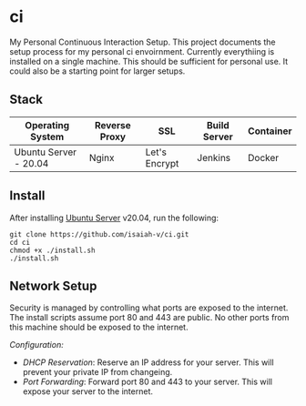 # ci
My Personal Continuous Interaction Setup. This project documents the setup process for my personal ci envoirnment. Currently everythiing is installed on a single machine. This should be sufficient for personal use. It could also be a starting point for larger setups.

## Stack
| Operating System      | Reverse Proxy | SSL           | Build Server | Container |
|-----------------------|---------------|---------------|--------------|-----------|
| Ubuntu Server - 20.04 | Nginx         | Let's Encrypt | Jenkins      | Docker    |

## Install
After installing [Ubuntu Server](https://ubuntu.com/server) v20.04, run the following:
```
git clone https://github.com/isaiah-v/ci.git
cd ci
chmod +x ./install.sh
./install.sh
```
## Network Setup
Security is managed by controlling what ports are exposed to the internet. The install scripts assume port 80 and 443 are public. No other ports from this machine should be exposed to the internet.

*Configuration:*
 * _DHCP Reservation_: Reserve an IP address for your server. This will prevent your private IP from changeing.
 * _Port Forwarding_: Forward port 80 and 443 to your server. This will expose your server to the internet.
